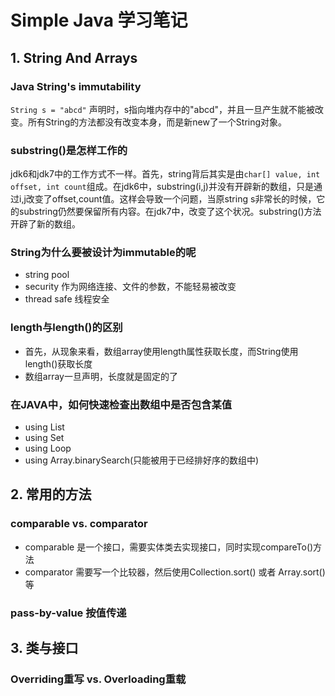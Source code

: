 # Simple Java 学习笔记

## 1. String And Arrays
### Java String's immutability
`String s = "abcd"` 声明时，s指向堆内存中的"abcd"，并且一旦产生就不能被改变。所有String的方法都没有改变本身，而是新new了一个String对象。

### substring()是怎样工作的
jdk6和jdk7中的工作方式不一样。首先，string背后其实是由`char[] value, int offset, int count`组成。在jdk6中，substring(i,j)并没有开辟新的数组，只是通过i,j改变了offset,count值。这样会导致一个问题，当原string s非常长的时候，它的substring仍然要保留所有内容。在jdk7中，改变了这个状况。substring()方法开辟了新的数组。

### String为什么要被设计为immutable的呢
- string pool
- security 作为网络连接、文件的参数，不能轻易被改变
- thread safe 线程安全

### length与length()的区别
- 首先，从现象来看，数组array使用length属性获取长度，而String使用length()获取长度
- 数组array一旦声明，长度就是固定的了

### 在JAVA中，如何快速检查出数组中是否包含某值
- using List
- using Set
- using Loop
- using Array.binarySearch(只能被用于已经排好序的数组中)

## 2. 常用的方法
### comparable vs. comparator
- comparable 是一个接口，需要实体类去实现接口，同时实现compareTo()方法
- comparator 需要写一个比较器，然后使用Collection.sort() 或者 Array.sort()等

### pass-by-value 按值传递

## 3. 类与接口
### Overriding重写 vs. Overloading重载
